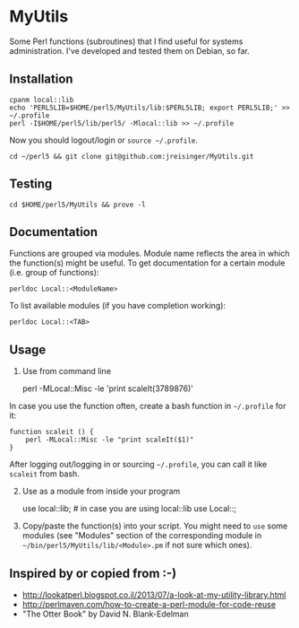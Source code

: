 MyUtils
=======

Some Perl functions (subroutines) that I find useful for systems
administration. I've developed and tested them on Debian, so far.

Installation
------------

    cpanm local::lib
    echo 'PERL5LIB=$HOME/perl5/MyUtils/lib:$PERL5LIB; export PERL5LIB;' >> ~/.profile
    perl -I$HOME/perl5/lib/perl5/ -Mlocal::lib >> ~/.profile

Now you should logout/login or `source ~/.profile`.

    cd ~/perl5 && git clone git@github.com:jreisinger/MyUtils.git

Testing
-------

    cd $HOME/perl5/MyUtils && prove -l

Documentation
-------------

Functions are grouped via modules. Module name reflects the area in which the
function(s) might be useful. To get documentation for a certain module (i.e.
group of functions):

    perldoc Local::<ModuleName>

To list available modules (if you have completion working):

    perldoc Local::<TAB>

Usage
-----

1) Use from command line

    perl -MLocal::Misc -le 'print scaleIt(3789876)'

In case you use the function often, create a bash function in `~/.profile` for
it:

    function scaleit () {
        perl -MLocal::Misc -le "print scaleIt($1)"
    }

After logging out/logging in or sourcing `~/.profile`, you can call it like
`scaleit` from bash.

2) Use as a module from inside your program

    use local::lib;  # in case you are using local::lib
    use Local::<ModuleName>;

3) Copy/paste the function(s) into your script. You might need to `use` some
modules (see "Modules" section of the corresponding module in
`~/bin/perl5/MyUtils/lib/<Module>.pm` if not sure which ones).

Inspired by or copied from :-)
------------------------------

* http://lookatperl.blogspot.co.il/2013/07/a-look-at-my-utility-library.html
* http://perlmaven.com/how-to-create-a-perl-module-for-code-reuse
* "The Otter Book" by David N. Blank-Edelman
